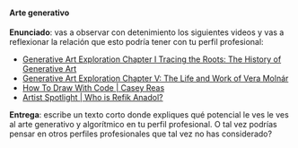 #### Arte generativo

**Enunciado**: vas a observar con detenimiento los siguientes videos y vas a reflexionar la relación que esto 
podría tener con tu perfil profesional:

- [Generative Art Exploration Chapter I Tracing the Roots: The History of Generative Art](https://youtu.be/d2LC6Am9bZI?si=IK0T-uEZbbQHUncX)
- [Generative Art Exploration Chapter V: The Life and Work of Vera Molnár](https://youtu.be/8tNESHtfkr0?si=8BHqZHUPcML8buCA)  
- [How To Draw With Code | Casey Reas](https://youtu.be/_8DMEHxOLQE?si=7a4UMzEpKgSninVb)  
- [Artist Spotlight | Who is Refik Anadol?](https://youtu.be/zBYVm2wYzDU?si=IOUOOhTEr5l9qTu1)

**Entrega**: escribe un texto corto donde expliques qué potencial le ves le ves al arte generativo y algorítmico en 
tu perfil profesional. O tal vez podrías pensar en otros perfiles profesionales que tal vez no has considerado?
